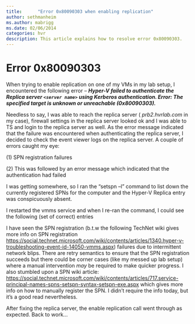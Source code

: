 ```yaml
---
title:      "Error 0x80090303 when enabling replication"
author: sethmanheim
ms.author: mabrigg
ms.date: 02/06/2014
categories: hvr
description: This article explains how to resolve error 0x80090303.
---
```

# Error 0x80090303

When trying to enable replication on one of my VMs in my lab setup, I encountered the following error – **_Hyper-V failed to authenticate the Replica server `<server name>` using Kerberos authentication. Error: The specified target is unknown or unreachable (0x80090303)._**

<!--[![Error 0x80090303](https://msdnshared.blob.core.windows.net/media/TNBlogsFS/prod.evol.blogs.technet.com/CommunityServer.Blogs.Components.WeblogFiles/00/00/00/50/45/metablogapi/image3_thumb_1E7D8BC1.png)](https://msdnshared.blob.core.windows.net/media/TNBlogsFS/prod.evol.blogs.technet.com/CommunityServer.Blogs.Components.WeblogFiles/00/00/00/50/45/metablogapi/image3_3F023AC2.png)-->

Needless to say, I was able to reach the replica server ( _prb2.hvrlab.com_ in my case), firewall settings in the replica server looked ok and I was able to TS and login to the replica server as well. As the error message indicated that the failure was encountered when authenticating the replica server, I decided to check the event viewer logs on the replica server. A couple of errors caught my eye:

(1) SPN registration failures

<!--[![S P N registration failures](https://msdnshared.blob.core.windows.net/media/TNBlogsFS/prod.evol.blogs.technet.com/CommunityServer.Blogs.Components.WeblogFiles/00/00/00/50/45/metablogapi/image_thumb_5654F146.png)](https://msdnshared.blob.core.windows.net/media/TNBlogsFS/prod.evol.blogs.technet.com/CommunityServer.Blogs.Components.WeblogFiles/00/00/00/50/45/metablogapi/image_6B43E308.png)-->

(2) This was followed by an error message which indicated that the authentication had failed

<!--[![Authentication failed](https://msdnshared.blob.core.windows.net/media/TNBlogsFS/prod.evol.blogs.technet.com/CommunityServer.Blogs.Components.WeblogFiles/00/00/00/50/45/metablogapi/image_thumb_37A0980C.png)](https://msdnshared.blob.core.windows.net/media/TNBlogsFS/prod.evol.blogs.technet.com/CommunityServer.Blogs.Components.WeblogFiles/00/00/00/50/45/metablogapi/image_3A46C30C.png)-->

I was getting somewhere, so I ran the “setspn –l” command to list down the currently registered SPNs for the computer and the Hyper-V Replica entry was conspicuously absent. 

I restarted the vmms service and when I re-ran the command, I could see the following (set of correct) entries

<!--[![Correct entries](https://msdnshared.blob.core.windows.net/media/TNBlogsFS/prod.evol.blogs.technet.com/CommunityServer.Blogs.Components.WeblogFiles/00/00/00/50/45/metablogapi/image_thumb_7C746E53.png)](https://msdnshared.blob.core.windows.net/media/TNBlogsFS/prod.evol.blogs.technet.com/CommunityServer.Blogs.Components.WeblogFiles/00/00/00/50/45/metablogapi/image_699AC947.png)-->

I have seen the SPN registration (b.t.w the following TechNet wiki gives more info on SPN registration <https://social.technet.microsoft.com/wiki/contents/articles/1340.hyper-v-troubleshooting-event-id-14050-vmms.aspx>) failures due to intermittent network blips. There are retry semantics to ensure that the SPN registration succeeds but there could be corner cases (like my messed up lab setup) where a manual intervention _may_ be required to make quicker progress. I also stumbled upon a SPN wiki article: <https://social.technet.microsoft.com/wiki/contents/articles/717.service-principal-names-spns-setspn-syntax-setspn-exe.aspx> which gives more info on how to manually register the SPN. I didn’t require the info today, but it’s a good read nevertheless. 

After fixing the replica server, the enable replication call went through as expected. Back to work…
